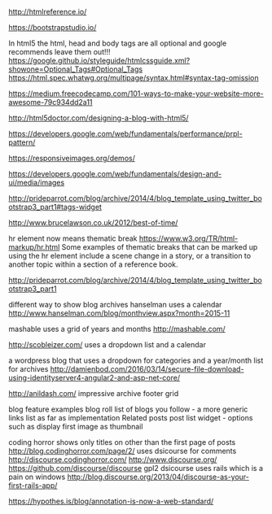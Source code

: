 
http://htmlreference.io/

https://bootstrapstudio.io/


In html5 the html, head and body tags are all optional and google recommends leave them out!!!
https://google.github.io/styleguide/htmlcssguide.xml?showone=Optional_Tags#Optional_Tags
https://html.spec.whatwg.org/multipage/syntax.html#syntax-tag-omission

https://medium.freecodecamp.com/101-ways-to-make-your-website-more-awesome-79c934dd2a11


http://html5doctor.com/designing-a-blog-with-html5/



https://developers.google.com/web/fundamentals/performance/prpl-pattern/

https://responsiveimages.org/demos/

https://developers.google.com/web/fundamentals/design-and-ui/media/images


http://prideparrot.com/blog/archive/2014/4/blog_template_using_twitter_bootstrap3_part1#tags-widget

http://www.brucelawson.co.uk/2012/best-of-time/

hr element now means thematic break
https://www.w3.org/TR/html-markup/hr.html
Some examples of thematic breaks that can be marked up using the hr element include a scene change in a story, or a transition to another topic within a section of a reference book.


http://prideparrot.com/blog/archive/2014/4/blog_template_using_twitter_bootstrap3_part1

different way to show blog archives
hanselman uses a calendar
http://www.hanselman.com/blog/monthview.aspx?month=2015-11

mashable uses a grid of years and months
http://mashable.com/

http://scobleizer.com/ uses a dropdown list and a calendar

a wordpress blog that uses a dropdown for categories and a year/month list for archives
http://damienbod.com/2016/03/14/secure-file-download-using-identityserver4-angular2-and-asp-net-core/

http://anildash.com/
impressive archive footer grid

blog feature examples
blog roll list of blogs you follow - a more generic links list as far as implementation
Related posts
post list widget - options such as display first image as thumbnail

coding horror shows only titles on other than the first page of posts
http://blog.codinghorror.com/page/2/
uses dsicourse for comments http://discourse.codinghorror.com/
http://www.discourse.org/
https://github.com/discourse/discourse  gpl2
dsicourse uses rails which is a pain on windows
http://blog.discourse.org/2013/04/discourse-as-your-first-rails-app/

https://hypothes.is/blog/annotation-is-now-a-web-standard/